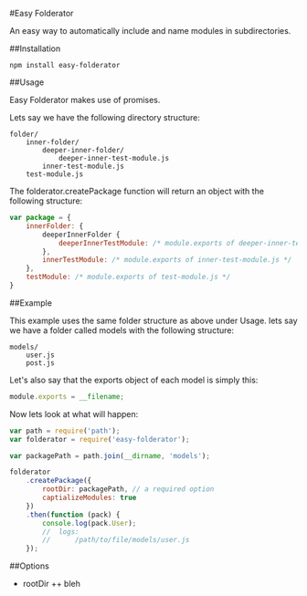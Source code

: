 #Easy Folderator

An easy way to automatically include and name modules in subdirectories.

##Installation

```
npm install easy-folderator
```

##Usage

Easy Folderator makes use of promises.

Lets say we have the following directory structure:

```
folder/
	inner-folder/
		deeper-inner-folder/
			deeper-inner-test-module.js
		inner-test-module.js
	test-module.js
```

The folderator.createPackage function will return an object with the following structure:

```js
var package = {
	innerFolder: {
		deeperInnerFolder {
			deeperInnerTestModule: /* module.exports of deeper-inner-test-module.js */
		},
		innerTestModule: /* module.exports of inner-test-module.js */
	},
	testModule: /* module.exports of test-module.js */
}
```

##Example

This example uses the same folder structure as above under Usage.  lets say we have a folder called models with the following structure:

```
models/
	user.js
	post.js
```

Let's also say that the exports object of each model is simply this:

```js
module.exports = __filename;
```

Now lets look at what will happen:

```js
var path = require('path');
var folderator = require('easy-folderator');

var packagePath = path.join(__dirname, 'models');

folderator
	.createPackage({
		rootDir: packagePath, // a required option
		captializeModules: true
	})
	.then(function (pack) {
		console.log(pack.User);
		//	logs:
		//		/path/to/file/models/user.js
	});
```

##Options

+	rootDir
++ bleh